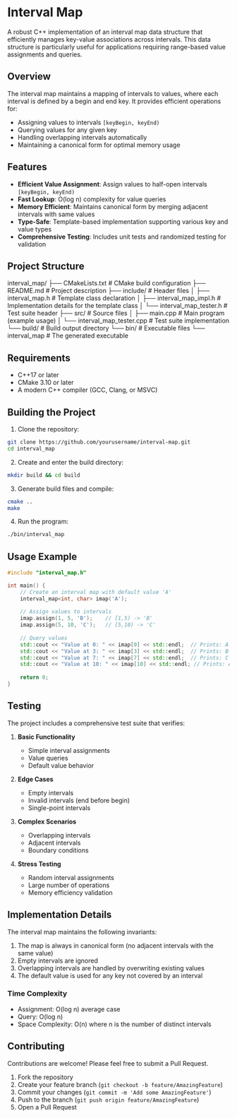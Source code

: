 # Interval Map

A robust C++ implementation of an interval map data structure that efficiently manages key-value associations across intervals. This data structure is particularly useful for applications requiring range-based value assignments and queries.

## Overview

The interval map maintains a mapping of intervals to values, where each interval is defined by a begin and end key. It provides efficient operations for:
- Assigning values to intervals `[keyBegin, keyEnd)`
- Querying values for any given key
- Handling overlapping intervals automatically
- Maintaining a canonical form for optimal memory usage

## Features

- **Efficient Value Assignment**: Assign values to half-open intervals `[keyBegin, keyEnd)`
- **Fast Lookup**: O(log n) complexity for value queries
- **Memory Efficient**: Maintains canonical form by merging adjacent intervals with same values
- **Type-Safe**: Template-based implementation supporting various key and value types
- **Comprehensive Testing**: Includes unit tests and randomized testing for validation

## Project Structure

interval_map/
├── CMakeLists.txt              # CMake build configuration
├── README.md                   # Project description
├── include/                    # Header files
│   ├── interval_map.h          # Template class declaration
│   ├── interval_map_impl.h     # Implementation details for the template class
│   └── interval_map_tester.h   # Test suite header
├── src/                        # Source files
│   ├── main.cpp                # Main program (example usage)
│   └── interval_map_tester.cpp # Test suite implementation
└── build/                      # Build output directory
    └── bin/                    # Executable files
        └── interval_map        # The generated executable

## Requirements

- C++17 or later
- CMake 3.10 or later
- A modern C++ compiler (GCC, Clang, or MSVC)

## Building the Project

1. Clone the repository:
```bash
git clone https://github.com/yourusername/interval-map.git
cd interval_map
```

2. Create and enter the build directory:
```bash
mkdir build && cd build
```

3. Generate build files and compile:
```bash
cmake ..
make
```

4. Run the program:
```bash
./bin/interval_map
```

## Usage Example

```cpp
#include "interval_map.h"

int main() {
    // Create an interval map with default value 'A'
    interval_map<int, char> imap('A');
    
    // Assign values to intervals
    imap.assign(1, 5, 'B');    // [1,5) -> 'B'
    imap.assign(5, 10, 'C');   // [5,10) -> 'C'
    
    // Query values
    std::cout << "Value at 0: " << imap[0] << std::endl;  // Prints: A
    std::cout << "Value at 3: " << imap[3] << std::endl;  // Prints: B
    std::cout << "Value at 7: " << imap[7] << std::endl;  // Prints: C
    std::cout << "Value at 10: " << imap[10] << std::endl; // Prints: A
    
    return 0;
}
```

## Testing

The project includes a comprehensive test suite that verifies:

1. **Basic Functionality**
   - Simple interval assignments
   - Value queries
   - Default value behavior

2. **Edge Cases**
   - Empty intervals
   - Invalid intervals (end before begin)
   - Single-point intervals

3. **Complex Scenarios**
   - Overlapping intervals
   - Adjacent intervals
   - Boundary conditions

4. **Stress Testing**
   - Random interval assignments
   - Large number of operations
   - Memory efficiency validation

## Implementation Details

The interval map maintains the following invariants:

1. The map is always in canonical form (no adjacent intervals with the same value)
2. Empty intervals are ignored
3. Overlapping intervals are handled by overwriting existing values
4. The default value is used for any key not covered by an interval

### Time Complexity

- Assignment: O(log n) average case
- Query: O(log n)
- Space Complexity: O(n) where n is the number of distinct intervals

## Contributing

Contributions are welcome! Please feel free to submit a Pull Request.

1. Fork the repository
2. Create your feature branch (`git checkout -b feature/AmazingFeature`)
3. Commit your changes (`git commit -m 'Add some AmazingFeature'`)
4. Push to the branch (`git push origin feature/AmazingFeature`)
5. Open a Pull Request